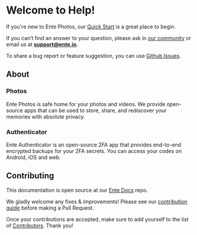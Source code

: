 # Welcome to Help!

If you're new to Ente Photos, our [Quick Start](./getting-started/index.md) is a
great place to begin.

If you can’t find an answer to your question, please ask in [our
community](https://ente.io/discord) or email us at **support@ente.io**.

To share a bug report or feature suggestion, you can use [Github
Issues](https://github.com/ente-io/photos-app/issues).


## About

### Photos

Ente Photos is safe home for your photos and videos. We provide open-source apps
that can be used to store, share, and rediscover your memories with absolute
privacy.

### Authenticator

Ente Authenticator is an open-source 2FA app that provides end-to-end encrypted
backups for your 2FA secrets. You can access your codes on Android, iOS and web.

## Contributing

This documentation is open source at our [Ente
Docs](https://github.com/ente-io/docs) repo.

We gladly welcome any fixes & improvements! Please see our [contribution
guide](https://github.com/ente-io/docs#contributing) before making a Pull
Request.

Once your contributions are accepted, make sure to add yourself to the list of
[Contributors](./misc/contributors.md). Thank you!
